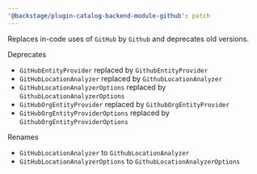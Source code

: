 ```yaml
---
'@backstage/plugin-catalog-backend-module-github': patch
---
```


Replaces in-code uses of `GitHub` by `Github` and deprecates old versions.

Deprecates

- `GitHubEntityProvider` replaced by `GithubEntityProvider`
- `GitHubLocationAnalyzer` replaced by `GithubLocationAnalyzer`
- `GitHubLocationAnalyzerOptions` replaced by `GithubLocationAnalyzerOptions`
- `GitHubOrgEntityProvider` replaced by `GithubOrgEntityProvider`
- `GitHubOrgEntityProviderOptions` replaced by `GithubOrgEntityProviderOptions`

Renames

- `GitHubLocationAnalyzer` to `GithubLocationAnalyzer`
- `GitHubLocationAnalyzerOptions` to `GithubLocationAnalyzerOptions`
